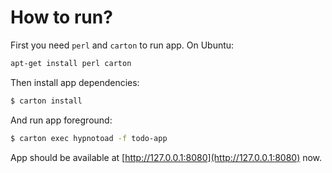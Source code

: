 # How to run?

First you need `perl` and `carton` to run app. On Ubuntu:

```bash
apt-get install perl carton
```

Then install app dependencies:

```bash
$ carton install
```

And run app foreground:

```bash
$ carton exec hypnotoad -f todo-app
```

App should be available at [http://127.0.0.1:8080](http://127.0.0.1:8080) now.
